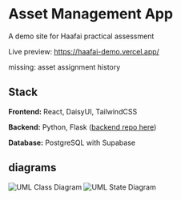 
# Asset Management App

A demo site for Haafai practical assessment

Live preview: https://haafai-demo.vercel.app/

missing: asset assignment history


## Stack

**Frontend:** React, DaisyUI, TailwindCSS

**Backend:** Python, Flask ([backend repo here](https://github.com/Mootss/asset-management-backend))

**Database:** PostgreSQL with Supabase




## diagrams

![UML Class Diagram](https://cdn.discordapp.com/attachments/762321987489628173/1337918111202021477/20250208_214836.jpg?ex=67a930d7&is=67a7df57&hm=ea18f8def7d68946566bcd93bb2c00e99268dd84d508a0aa6da817188923e9a8&)
![UML State Diagram](add-this-later.fr)

